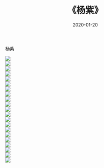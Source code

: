 ﻿---
layout: post
title:  《杨紫》
date:   2020-01-20
img: http://img.660000.xyz/Sharelink/壁纸/明星魅力/华人明星/杨紫/000.jpg
categories: [美女, 清纯, 唯美]
---

杨紫

 ![](http://img.660000.xyz/Sharelink/壁纸/明星魅力/华人明星/杨紫/001.jpg) <br>![](http://img.660000.xyz/Sharelink/壁纸/明星魅力/华人明星/杨紫/002.jpg) <br>![](http://img.660000.xyz/Sharelink/壁纸/明星魅力/华人明星/杨紫/003.jpg) <br>![](http://img.660000.xyz/Sharelink/壁纸/明星魅力/华人明星/杨紫/004.jpg) <br>![](http://img.660000.xyz/Sharelink/壁纸/明星魅力/华人明星/杨紫/005.jpg) <br>![](http://img.660000.xyz/Sharelink/壁纸/明星魅力/华人明星/杨紫/006.jpg) <br>![](http://img.660000.xyz/Sharelink/壁纸/明星魅力/华人明星/杨紫/007.jpg) <br>![](http://img.660000.xyz/Sharelink/壁纸/明星魅力/华人明星/杨紫/008.jpg) <br>![](http://img.660000.xyz/Sharelink/壁纸/明星魅力/华人明星/杨紫/009.jpg) <br>![](http://img.660000.xyz/Sharelink/壁纸/明星魅力/华人明星/杨紫/010.jpg) <br>![](http://img.660000.xyz/Sharelink/壁纸/明星魅力/华人明星/杨紫/011.jpg) <br>![](http://img.660000.xyz/Sharelink/壁纸/明星魅力/华人明星/杨紫/012.jpg) <br>![](http://img.660000.xyz/Sharelink/壁纸/明星魅力/华人明星/杨紫/013.jpg) <br>![](http://img.660000.xyz/Sharelink/壁纸/明星魅力/华人明星/杨紫/014.jpg) <br>![](http://img.660000.xyz/Sharelink/壁纸/明星魅力/华人明星/杨紫/015.jpg) <br>![](http://img.660000.xyz/Sharelink/壁纸/明星魅力/华人明星/杨紫/016.jpg) <br>![](http://img.660000.xyz/Sharelink/壁纸/明星魅力/华人明星/杨紫/017.jpg) <br>![](http://img.660000.xyz/Sharelink/壁纸/明星魅力/华人明星/杨紫/018.jpg) <br>![](http://img.660000.xyz/Sharelink/壁纸/明星魅力/华人明星/杨紫/019.jpg) <br>![](http://img.660000.xyz/Sharelink/壁纸/明星魅力/华人明星/杨紫/020.jpg) <br>![](http://img.660000.xyz/Sharelink/壁纸/明星魅力/华人明星/杨紫/021.jpg) <br>